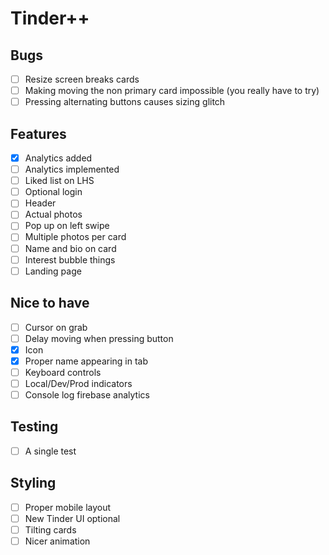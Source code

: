 # Tinder++

## Bugs

- [ ] Resize screen breaks cards
- [ ] Making moving the non primary card impossible (you really have to try)
- [ ] Pressing alternating buttons causes sizing glitch

## Features

- [x] Analytics added
- [ ] Analytics implemented
- [ ] Liked list on LHS
- [ ] Optional login
- [ ] Header
- [ ] Actual photos
- [ ] Pop up on left swipe
- [ ] Multiple photos per card
- [ ] Name and bio on card
- [ ] Interest bubble things
- [ ] Landing page

## Nice to have

- [ ] Cursor on grab
- [ ] Delay moving when pressing button
- [x] Icon
- [x] Proper name appearing in tab
- [ ] Keyboard controls
- [ ] Local/Dev/Prod indicators
- [ ] Console log firebase analytics

## Testing

- [ ] A single test

## Styling

- [ ] Proper mobile layout
- [ ] New Tinder UI optional
- [ ] Tilting cards
- [ ] Nicer animation
